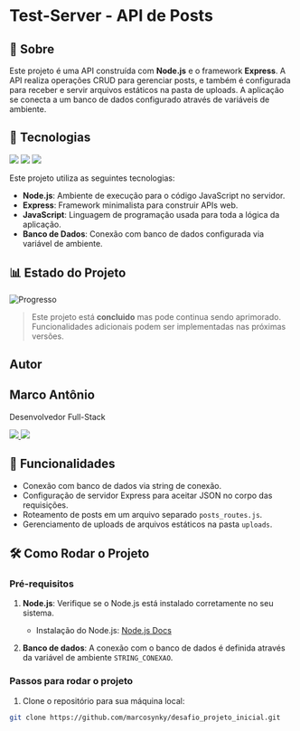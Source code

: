 <h1>Test-Server - API de Posts</h1>

<h2>📖 Sobre</h2>
<p>Este projeto é uma API construída com <strong>Node.js</strong> e o framework <strong>Express</strong>. A API realiza operações CRUD para gerenciar posts, e também é configurada para receber e servir arquivos estáticos na pasta de uploads. A aplicação se conecta a um banco de dados configurado através de variáveis de ambiente.</p>

## 🚀 Tecnologias

<div>
  <img src="https://img.shields.io/badge/Node.js-339933?style=for-the-badge&logo=node.js&logoColor=white">
  <img src="https://img.shields.io/badge/Express-000000?style=for-the-badge&logo=express&logoColor=white">
  <img src="https://img.shields.io/badge/JavaScript-F7DF1E?style=for-the-badge&logo=javascript&logoColor=black">
</div>

<p>Este projeto utiliza as seguintes tecnologias:</p>
<ul>
  <li><strong>Node.js</strong>: Ambiente de execução para o código JavaScript no servidor.</li>
  <li><strong>Express</strong>: Framework minimalista para construir APIs web.</li>
  <li><strong>JavaScript</strong>: Linguagem de programação usada para toda a lógica da aplicação.</li>
  <li><strong>Banco de Dados</strong>: Conexão com banco de dados configurada via variável de ambiente.</li>
</ul>

## 📊 Estado do Projeto

![Progresso](https://img.shields.io/badge/Progresso-100%25-green?style=for-the-badge&labelColor=000000&color=008000&logo=github)

> Este projeto está **concluido** mas pode continua sendo aprimorado. Funcionalidades adicionais podem ser implementadas nas próximas versões.

##  Autor
<h2>Marco Antônio</h2>

<p>Desenvolvedor Full-Stack</p>

<p>
  <a href="https://github.com/marcosynky" target="_blank">
    <img src="https://img.shields.io/badge/GitHub-000000?style=for-the-badge&logo=github&logoColor=white" />
  </a>
  <a href="https://www.linkedin.com/in/marco-antônio-developer-fullstack" target="_blank">
    <img src="https://img.shields.io/badge/LinkedIn-0A66C2?style=for-the-badge&logo=linkedin&logoColor=white" />
  </a>
</p>

## 📱 Funcionalidades

- Conexão com banco de dados via string de conexão.
- Configuração de servidor Express para aceitar JSON no corpo das requisições.
- Roteamento de posts em um arquivo separado `posts_routes.js`.
- Gerenciamento de uploads de arquivos estáticos na pasta `uploads`.

## 🛠️ Como Rodar o Projeto

### Pré-requisitos

1. **Node.js**: Verifique se o Node.js está instalado corretamente no seu sistema.
   - Instalação do Node.js: [Node.js Docs](https://nodejs.org/)

2. **Banco de dados**: A conexão com o banco de dados é definida através da variável de ambiente `STRING_CONEXAO`.

### Passos para rodar o projeto

1. Clone o repositório para sua máquina local:

```bash
git clone https://github.com/marcosynky/desafio_projeto_inicial.git

